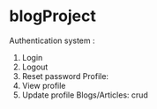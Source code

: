 # blogProject <br>
Authentication system :
  1. Login
  2. Logout
  3. Reset password
Profile:
  1. View profile
  2. Update profile
Blogs/Articles: crud
